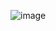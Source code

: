 ![image](https://user-images.githubusercontent.com/36649115/41274547-a7bc5a8a-6dd2-11e8-9bf8-a96c66042255.png)

